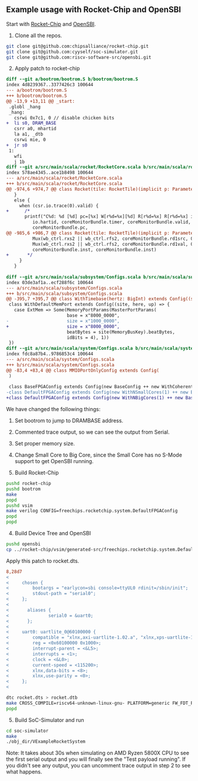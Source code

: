 ## Example usage with Rocket-Chip and OpenSBI

Start with [Rocket-Chip](https://github.com/chipsalliance/rocket-chip) and [OpenSBI](https://github.com/riscv-software-src/opensbi).

1. Clone all the repos.

```bash
git clone git@github.com:chipsalliance/rocket-chip.git
git clone git@github.com:cyyself/soc-simulator.git
git clone git@github.com:riscv-software-src/opensbi.git
```

2. Apply patch to rocket-chip

```patch
diff --git a/bootrom/bootrom.S b/bootrom/bootrom.S
index 4d8239367..3377426c3 100644
--- a/bootrom/bootrom.S
+++ b/bootrom/bootrom.S
@@ -13,9 +13,11 @@ _start:
 .globl _hang
 _hang:
   csrwi 0x7c1, 0 // disable chicken bits
+  li s0, DRAM_BASE
   csrr a0, mhartid
   la a1, _dtb
   csrwi mie, 0
+  jr s0
 1:
   wfi
   j 1b
diff --git a/src/main/scala/rocket/RocketCore.scala b/src/main/scala/rocket/RocketCore.scala
index 578ae4345..ace1b8498 100644
--- a/src/main/scala/rocket/RocketCore.scala
+++ b/src/main/scala/rocket/RocketCore.scala
@@ -974,6 +974,7 @@ class Rocket(tile: RocketTile)(implicit p: Parameters) extends CoreModule()(p)
   }
   else {
     when (csr.io.trace(0).valid) {
+      /*
       printf("C%d: %d [%d] pc=[%x] W[r%d=%x][%d] R[r%d=%x] R[r%d=%x] inst=[%x] DASM(%x)\n",
          io.hartid, coreMonitorBundle.timer, coreMonitorBundle.valid,
          coreMonitorBundle.pc,
@@ -985,6 +986,7 @@ class Rocket(tile: RocketTile)(implicit p: Parameters) extends CoreModule()(p)
          Mux(wb_ctrl.rxs2 || wb_ctrl.rfs2, coreMonitorBundle.rd1src, 0.U),
          Mux(wb_ctrl.rxs2 || wb_ctrl.rfs2, coreMonitorBundle.rd1val, 0.U),
          coreMonitorBundle.inst, coreMonitorBundle.inst)
+       */
     }
   }
 
diff --git a/src/main/scala/subsystem/Configs.scala b/src/main/scala/subsystem/Configs.scala
index 03de3af1a..ecf288f6c 100644
--- a/src/main/scala/subsystem/Configs.scala
+++ b/src/main/scala/subsystem/Configs.scala
@@ -395,7 +395,7 @@ class WithTimebase(hertz: BigInt) extends Config((site, here, up) => {
 class WithDefaultMemPort extends Config((site, here, up) => {
   case ExtMem => Some(MemoryPortParams(MasterPortParams(
                       base = x"8000_0000",
-                      size = x"1000_0000",
+                      size = x"8000_0000",
                       beatBytes = site(MemoryBusKey).beatBytes,
                       idBits = 4), 1))
 })
diff --git a/src/main/scala/system/Configs.scala b/src/main/scala/system/Configs.scala
index fdc8a87b4..9786853c4 100644
--- a/src/main/scala/system/Configs.scala
+++ b/src/main/scala/system/Configs.scala
@@ -83,4 +83,4 @@ class MMIOPortOnlyConfig extends Config(
 )
 
 class BaseFPGAConfig extends Config(new BaseConfig ++ new WithCoherentBusTopology)
-class DefaultFPGAConfig extends Config(new WithNSmallCores(1) ++ new BaseFPGAConfig)
+class DefaultFPGAConfig extends Config(new WithNBigCores(1) ++ new BaseFPGAConfig)
```

We have changed the following things:

1. Set bootrom to jump to DRAMBASE address.
2. Commented trace output, so we can see the output from Serial.
3. Set proper memory size.
4. Change Small Core to Big Core, since the Small Core has no S-Mode support to get OpenSBI running.

3. Build Rocket-Chip

```bash
pushd rocket-chip
pushd bootrom
make
popd
pushd vsim
make verilog CONFIG=freechips.rocketchip.system.DefaultFPGAConfig
popd
popd
```

4. Build Device Tree and OpenSBI

```bash
pushd opensbi
cp ../rocket-chip/vsim/generated-src/freechips.rocketchip.system.DefaultFPGAConfig.dts rocket.dts
```

Apply this patch to rocket.dts.

```patch
8,28d7
< 
<     chosen {
<         bootargs = "earlycon=sbi console=ttyUL0 rdinit=/sbin/init";
<         stdout-path = "serial0";
<     };
< 
<       aliases {
<               serial0 = &uart0;
<       };
< 
<     uart0: uartlite_0@60100000 {
<         compatible = "xlnx,axi-uartlite-1.02.a", "xlnx,xps-uartlite-1.00.a";
<         reg = <0x60100000 0x1000>;
<         interrupt-parent = <&L5>;
<         interrupts = <1>;
<         clock = <&L0>;
<         current-speed = <115200>;
<         xlnx,data-bits = <8>;
<         xlnx,use-parity = <0>;
<     };
< 
```

```bash
dtc rocket.dts > rocket.dtb
make CROSS_COMPILE=riscv64-unknown-linux-gnu- PLATFORM=generic FW_FDT_PATH=rocket.dtb -j 16
popd
```

5. Build SoC-Simulator and run

```bash
cd soc-simulator
make
./obj_dir/VExampleRocketSystem
```

Note: It takes about 30s when simulating on AMD Ryzen 5800X CPU to see the first serial output and you will finally see the "Test payload running". If you didn't see any output, you can uncomment trace output in step 2 to see what happens.